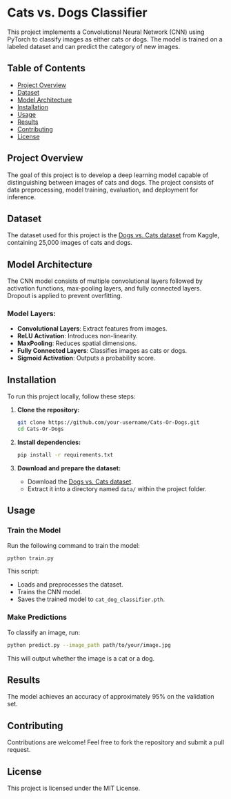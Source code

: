 # Cats vs. Dogs Classifier

This project implements a Convolutional Neural Network (CNN) using PyTorch to classify images as either cats or dogs. The model is trained on a labeled dataset and can predict the category of new images.

## Table of Contents
- [Project Overview](#project-overview)
- [Dataset](#dataset)
- [Model Architecture](#model-architecture)
- [Installation](#installation)
- [Usage](#usage)
- [Results](#results)
- [Contributing](#contributing)
- [License](#license)

## Project Overview
The goal of this project is to develop a deep learning model capable of distinguishing between images of cats and dogs. The project consists of data preprocessing, model training, evaluation, and deployment for inference.

## Dataset
The dataset used for this project is the [Dogs vs. Cats dataset](https://www.kaggle.com/c/dogs-vs-cats/data) from Kaggle, containing 25,000 images of cats and dogs.

## Model Architecture
The CNN model consists of multiple convolutional layers followed by activation functions, max-pooling layers, and fully connected layers. Dropout is applied to prevent overfitting.

### Model Layers:
- **Convolutional Layers**: Extract features from images.
- **ReLU Activation**: Introduces non-linearity.
- **MaxPooling**: Reduces spatial dimensions.
- **Fully Connected Layers**: Classifies images as cats or dogs.
- **Sigmoid Activation**: Outputs a probability score.

## Installation
To run this project locally, follow these steps:

1. **Clone the repository:**
   ```bash
   git clone https://github.com/your-username/Cats-Or-Dogs.git
   cd Cats-Or-Dogs
   ```

2. **Install dependencies:**
   ```bash
   pip install -r requirements.txt
   ```

3. **Download and prepare the dataset:**
   - Download the [Dogs vs. Cats dataset](https://www.kaggle.com/c/dogs-vs-cats/data).
   - Extract it into a directory named `data/` within the project folder.

## Usage

### Train the Model
Run the following command to train the model:
```bash
python train.py
```

This script:
- Loads and preprocesses the dataset.
- Trains the CNN model.
- Saves the trained model to `cat_dog_classifier.pth`.

### Make Predictions
To classify an image, run:
```bash
python predict.py --image_path path/to/your/image.jpg
```
This will output whether the image is a cat or a dog.

## Results
The model achieves an accuracy of approximately 95% on the validation set.
## Contributing
Contributions are welcome! Feel free to fork the repository and submit a pull request.

## License
This project is licensed under the MIT License.
